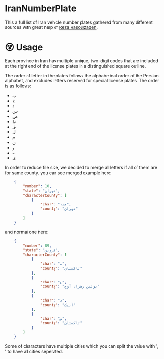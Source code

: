 # IranNumberPlate
This a full list of Iran vehicle number plates gathered from many different sources with great help of [Reza Rasoulzadeh](https://github.com/RezaRasoulzadeh).   

# :dizzy_face: Usage

Each province in Iran has multiple unique, two-digit codes that are included at the right end of the license plates in a distinguished square outline. 

The order of letter in the plates follows the alphabetical order of the Persian alphabet, and excludes letters reserved for special license plates. The order is as follows:

- ب
- ج
- د
- س
- ص
- ط
- ق
- ل
- م
- ن
- و
- ه
- ی

In order to reduce file size, we decided to merge all letters if all of them are for same county. you can see merged example here:

```json
    {
        "number": 10,
        "state": "تهران",
        "characterCounty": [
            {
                "char": "همه",
                "county": "تهران"
            }
        ]
    }
```

and normal one here:

```json
    {
        "number": 89,
        "state": "قزوین",
        "characterCounty": [
            {
                "char": "ب",
                "county": "تاکستان"
            },
            {
                "char": "ج",
                "county": "بوئین زهرا، آوج"
            },
            {
                "char": "د",
                "county": "آبیک"
            },
            {
                "char": "س",
                "county": "تاکستان"
            }
        ]
    }
```

Some of characters have multiple cities which you can split the value with ', ' to have all cities seperated.
